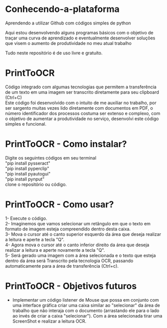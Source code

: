 # Conhecendo-a-plataforma
Aprendendo a utilizar Github com códigos simples de python  

Aqui estou desenvolvendo alguns programas básicos com o objetivo de traçar uma curva de aprendizado e eventualmente desenvolver soluções 
que visem o aumento de produtividade no meu atual trabalho  

Tudo neste repositório é de uso livre e gratuíto.  

# PrintToOCR
Código integrado com algumas tecnologias que permitem a transferência de um texto em uma imagem ser transcrito diretamente para seu clipboard (Ctrl+C)  
Este código foi desenvolvido com o intuito de me auxiliar no trabalho, por ser sargento muitas vezes lido diretamente com documentos em PDF, o número identificador dos processos   costuma ser extenso e complexo, com o objetivo de aumentar a produtividade no serviço, desenvolvi este código simples e funcional.  

# PrintToOCR - Como instalar?
Digite os seguintes códigos em seu terminal   
"pip install pysseract"  
"pip install pyperclip"  
"pip install pyautogui"  
"pip install pynput"  
clone o repositório ou código.  

# PrintToOCR - Como usar?
1- Execute o código.  
2- Imaginemos que vamos selecionar um retângulo em que o texto em formato de imagem esteja compreendido dentro desta caixa.  
3- Mova o cursor até o canto superior esquerdo da área que deseja realizar a leitura e aperte a tecla "Q".  
4- Agora mova o cursor até o canto inferior direito da área que deseja realizar a leitura e aperte novamente a tecla "Q".  
5- Será gerado uma imagem com a área selecionada e o texto que esteja dentro da área será Transcrito pela tecnologia OCR, passando automaticamente para a área de transferência (Ctrl+c).  

# PrintToOCR - Objetivos futuros
- Implementar um código listener de Mouse que possa em conjunto com uma interface gráfica criar uma caixa similar ao "selecionar" da área de trabalho que não interaja com o documento (arrastando ele para o lado ao invés de criar a caixa "selecionar"). Com a área selecionada tirar uma ScreenShot e realizar a leitura OCR.
